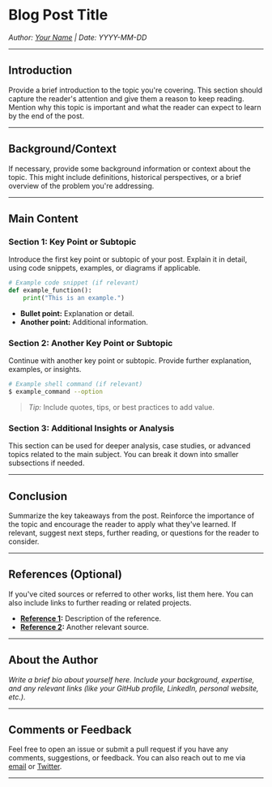 
# Blog Post Title

_Author: [Your Name](https://github.com/yourusername) | Date: YYYY-MM-DD_

---

## Introduction

Provide a brief introduction to the topic you're covering. This section should capture the reader's attention and give them a reason to keep reading. Mention why this topic is important and what the reader can expect to learn by the end of the post.

---

## Background/Context

If necessary, provide some background information or context about the topic. This might include definitions, historical perspectives, or a brief overview of the problem you're addressing.

---

## Main Content

### Section 1: Key Point or Subtopic

Introduce the first key point or subtopic of your post. Explain it in detail, using code snippets, examples, or diagrams if applicable.

```python
# Example code snippet (if relevant)
def example_function():
    print("This is an example.")
```

- **Bullet point:** Explanation or detail.
- **Another point:** Additional information.

### Section 2: Another Key Point or Subtopic

Continue with another key point or subtopic. Provide further explanation, examples, or insights.

```bash
# Example shell command (if relevant)
$ example_command --option
```

> _Tip:_ Include quotes, tips, or best practices to add value.

### Section 3: Additional Insights or Analysis

This section can be used for deeper analysis, case studies, or advanced topics related to the main subject. You can break it down into smaller subsections if needed.

---

## Conclusion

Summarize the key takeaways from the post. Reinforce the importance of the topic and encourage the reader to apply what they've learned. If relevant, suggest next steps, further reading, or questions for the reader to consider.

---

## References (Optional)

If you've cited sources or referred to other works, list them here. You can also include links to further reading or related projects.

- **[Reference 1](https://example.com):** Description of the reference.
- **[Reference 2](https://example.com):** Another relevant source.

---

## About the Author

_Write a brief bio about yourself here. Include your background, expertise, and any relevant links (like your GitHub profile, LinkedIn, personal website, etc.)._

---

## Comments or Feedback

Feel free to open an issue or submit a pull request if you have any comments, suggestions, or feedback. You can also reach out to me via [email](mailto:youremail@example.com) or [Twitter](https://twitter.com/yourhandle).

---
